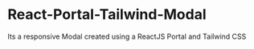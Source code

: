 # React-Portal-Tailwind-Modal
 Its a responsive Modal created using a ReactJS Portal and Tailwind CSS
